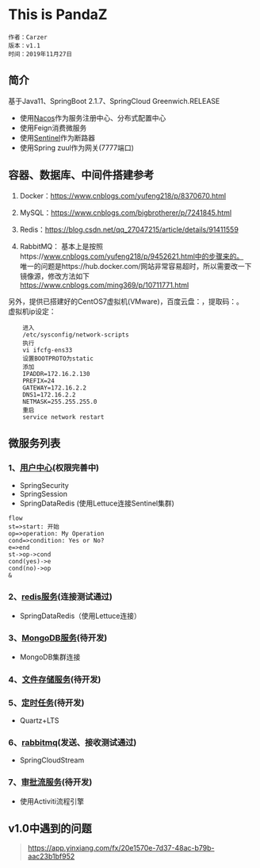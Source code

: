 # This is PandaZ

    作者：Carzer
    版本：v1.1
    时间：2019年11月27日

## 简介

基于Java11、SpringBoot 2.1.7、SpringCloud Greenwich.RELEASE

- 使用[Nacos](https://github.com/alibaba/nacos/releases)作为服务注册中心、分布式配置中心
- 使用Feign消费微服务
- 使用[Sentinel](https://github.com/alibaba/Sentinel/releases)作为断路器
- 使用Spring zuul作为网关(7777端口)

## 容器、数据库、中间件搭建参考

1. Docker：https://www.cnblogs.com/yufeng218/p/8370670.html

2. MySQL：https://www.cnblogs.com/bigbrotherer/p/7241845.html

3. Redis：https://blog.csdn.net/qq_27047215/article/details/91411559

4. RabbitMQ：
   基本上是按照https://www.cnblogs.com/yufeng218/p/9452621.html中的步骤来的。  
   唯一的问题是https://hub.docker.com/网站非常容易超时，所以需要改一下镜像源，修改方法如下  
   https://www.cnblogs.com/ming369/p/10711771.html

另外，提供已搭建好的CentOS7虚拟机(VMware)，百度云盘：，提取码：。  
虚拟机ip设定：
```
    进入
    /etc/sysconfig/network-scripts
    执行
    vi ifcfg-ens33
    设置BOOTPROTO为static
    添加
    IPADDR=172.16.2.130
    PREFIX=24
    GATEWAY=172.16.2.2
    DNS1=172.16.2.2
    NETMASK=255.255.255.0
    重启
    service network restart
```

## 微服务列表

### 1、[用户中心](http://localhost:9007)(权限完善中)
- SpringSecurity
- SpringSession
- SpringDataRedis (使用Lettuce连接Sentinel集群)
```
flow
st=>start: 开始
op=>operation: My Operation
cond=>condition: Yes or No?
e=>end
st->op->cond
cond(yes)->e
cond(no)->op
&
```
### 2、[redis服务](http://localhost:9001)(连接测试通过)
- SpringDataRedis（使用Lettuce连接）
### 3、[MongoDB服务](http://localhost:9002)(待开发)
- MongoDB集群连接
### 4、[文件存储服务](http://localhost:9005)(待开发)
    
### 5、[定时任务](http://localhost:9003)(待开发)
- Quartz+LTS
### 6、[rabbitmq](http://localhost:9004)(发送、接收测试通过)
- SpringCloudStream
### 7、[审批流服务](http://localhost:9006)(待开发)
- 使用Activiti流程引擎

## v1.0中遇到的问题

> https://app.yinxiang.com/fx/20e1570e-7d37-48ac-b79b-aac23b1bf952